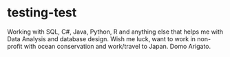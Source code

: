 # testing-test

Working with SQL, C#, Java, Python, R and anything else that helps me with Data Analysis and database design.
Wish me luck, want to work in non-profit with ocean conservation and work/travel to Japan.  Domo Arigato.
